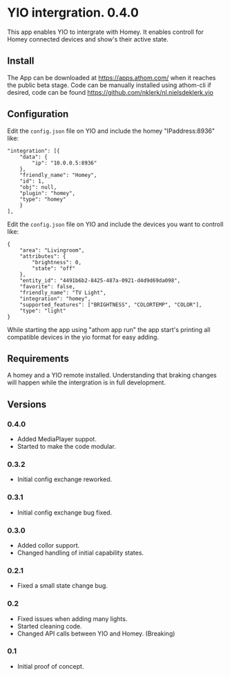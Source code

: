 # YIO intergration. 0.4.0

This app enables YIO to intergrate with Homey.
It enables controll for Homey connected devices and show's their active state.

## Install

The App can be downloaded at https://apps.athom.com/ when it reaches the public beta stage.
Code can be manually installed using athom-cli if desired, code can be found https://github.com/nklerk/nl.nielsdeklerk.yio

## Configuration

Edit the `config.json` file on YIO and include the homey "IPaddress:8936" like:

```
"integration": [{
    "data": {
        "ip": "10.0.0.5:8936"
    },
    "friendly_name": "Homey",
    "id": 1,
    "obj": null,
    "plugin": "homey",
    "type": "homey"
    }
],
```

Edit the `config.json` file on YIO and include the devices you want to controll like:

```
{
    "area": "Livingroom",
    "attributes": {
        "brightness": 0,
        "state": "off"
    },
    "entity_id": "4491b6b2-8425-487a-0921-d4d9d69da098",
    "favorite": false,
    "friendly_name": "TV Light",
    "integration": "homey",
    "supported_features": ["BRIGHTNESS", "COLORTEMP", "COLOR"],
    "type": "light"
}
```

While starting the app using "athom app run" the app start's printing all compatible devices in the yio format for easy adding.

## Requirements

A homey and a YIO remote installed.
Understanding that braking changes will happen while the intergration is in full development.

## Versions

### 0.4.0

- Added MediaPlayer suppot.
- Started to make the code modular.

### 0.3.2

- Initial config exchange reworked.

### 0.3.1

- Initial config exchange bug fixed.

### 0.3.0

- Added collor support.
- Changed handling of initial capability states.

### 0.2.1

- Fixed a small state change bug.

### 0.2

- Fixed issues when adding many lights.
- Started cleaning code.
- Changed API calls between YIO and Homey. (Breaking)

### 0.1

- Initial proof of concept.
